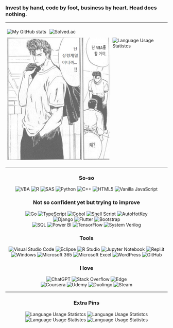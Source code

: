 ### Invest by hand, code by foot, business by heart. Head does nothing.

---

<div align="center" style="display: flex;">
  <div style="margin: 5px 5px; ; white-space: nowrap;">
    <picture>
      <source
        media="(prefers-color-scheme: dark)"
        srcset="https://github-readme-stats.vercel.app/api?username=kimpro82&card_width=360&custom_title=Kimpro%27s%20Github%20Stats&theme=dracula"
      />
      <source
        media="(prefers-color-scheme: light)"
        srcset="https://github-readme-stats.vercel.app/api?username=kimpro82&card_width=360&custom_title=Kimpro%27s%20Github%20Stats"
      />
      <img
        alt="My GitHub stats"
        src="https://github-readme-stats.vercel.app/api?username=kimpro82&card_width=360&custom_title=Kimpro%27s%20Github%20Stats"
      />
    </picture>
  </div>
  <div style="margin: 5px 5px; white-space: nowrap;">
    <img
      alt="Solved.ac"
      src="http://mazassumnida.wtf/api/v2/generate_badge?boj=kimpro"
    />
  </div>
</div>
<div style="display: flex;">
  <div style="margin: 5px 5px; align-items: center">
    <picture>
      <source
        media="(prefers-color-scheme: dark)"
        srcset="./Images/Slamdunk_VBA.jpg"
      />
      <source
        media="(prefers-color-scheme: light)"
        srcset="./Images/Slamdunk_VBA.jpg"
      />
      <img
        src="./Images/Slamdunk_VBA.jpg"
        width=360
        style="max-width=400; opacity:0.7;"
      />
    </picture>
  </div>
  <div style="margin: 5px 5px; align-items: center">
    <picture>
      <source
        media="(prefers-color-scheme: dark)"
        srcset="https://github-readme-stats.vercel.app/api/top-langs/?username=kimpro82&langs_count=20&layout=donut-vertical&size_weight=1&hide=jupyter%20notebook&custom_title=My%20Most%20Used%20Languages&theme=dracula"
      />
      <source
        media="(prefers-color-scheme: light)"
        srcset="https://github-readme-stats.vercel.app/api/top-langs/?username=kimpro82&langs_count=20&layout=donut-vertical&size_weight=1&hide=jupyter%20notebook&custom_title=My%20Most%20Used%20Languages"
      />
      <img
        alt="Language Usage Statistcs"
        src="https://github-readme-stats.vercel.app/api/top-langs/?username=kimpro82&langs_count=20&layout=donut-vertical&size_weight=1&hide=jupyter%20notebook&custom_title=My%20Most%20Used%20Languages"
      />
    </picture>
  </div>
</div>

<!-- I know <table> is terrible but …… → can't remove the frame entirely
<table align="center" style="border: none">
  <td align="center">

  ![My GitHub stats](https://github-readme-stats.vercel.app/api?username=kimpro82&card_width=320)
    <br>

  ![Language Usage Statistcs](https://github-readme-stats.vercel.app/api/top-langs/?username=kimpro82&layout=compact&langs_count=10&card_width=300)
  </td>
  <td align="center">
    <img src="./Images/Slamdunk_VBA.jpg" width=80%>
  </td>
</table> 
-->

---

<div align="center">

### So-so
![VBA](https://img.shields.io/badge/VBA-867DB1?style=for-the-badge&logo=microsoft-excel&logoColor=white)
![R](https://img.shields.io/badge/r-276DC3.svg?style=for-the-badge&logo=r&logoColor=white)
![SAS](https://img.shields.io/badge/sas-B34936.svg?style=for-the-badge&logo=sas&logoColor=white)
![Python](https://img.shields.io/badge/python-3670A0?style=for-the-badge&logo=python&logoColor=white)
![C++](https://img.shields.io/badge/c++-f34b7d.svg?style=for-the-badge&logo=c%2B%2B&logoColor=white)
![HTML5](https://img.shields.io/badge/html5-E34F26.svg?style=for-the-badge&logo=html5&logoColor=white)
![Vanilla JavaScript](https://img.shields.io/badge/vanilla_JS-f1e05a.svg?style=for-the-badge&logo=javascript&logoColor=black)

### Not so confident yet but trying to improve
![Go](https://img.shields.io/badge/go-00ADD8.svg?style=for-the-badge&logo=go&logoColor=white)
![TypeScript](https://img.shields.io/badge/TypeScript-3178c6?style=for-the-badge&logo=TypeScript&logoColor=white)
![Cobol](https://img.shields.io/badge/cobol-027DFD?style=for-the-badge&logo=cobol&logoColor=white)
![Shell Script](https://img.shields.io/badge/shell_script-89E051.svg?style=for-the-badge&logo=gnu-bash&logoColor=black)
![AutoHotKey](https://img.shields.io/badge/AutoHotKey-6594b9.svg?style=for-the-badge&logo=AutoHotKey&logoColor=white)  
![Django](https://img.shields.io/badge/django-092E20.svg?style=for-the-badge&logo=django&logoColor=white)
![Flutter](https://img.shields.io/badge/flutter-027DFD?style=for-the-badge&logo=flutter&logoColor=white)
![Bootstrap](https://img.shields.io/badge/bootstrap-7952B3?style=for-the-badge&logo=bootstrap&logoColor=white)  
![SQL](https://img.shields.io/badge/SQL-e38c00?style=for-the-badge&logo=SQL&logoColor=white)
![Power BI](https://img.shields.io/badge/Power%20BI-F4D25A?style=for-the-badge&logo=Power-BI&logoColor=black)
![TensorFlow](https://img.shields.io/badge/TensorFlow-FF6F00.svg?style=for-the-badge&logo=TensorFlow&logoColor=white)
![System Verilog](https://img.shields.io/badge/System%20Verilog-DAE1C2.svg?style=for-the-badge&logo=SystemVerilog&logoColor=black)

### Tools
![Visual Studio Code](https://img.shields.io/badge/Visual_Studio_Code-0078d7.svg?style=for-the-badge&logo=visual-studio-code&logoColor=white)
![Eclipse](https://img.shields.io/badge/Eclipse-FE7A16.svg?style=for-the-badge&logo=Eclipse&logoColor=white)
![R Studio](https://img.shields.io/badge/r_studio-276DC3.svg?style=for-the-badge&logo=r&logoColor=white)
![Jupyter Notebook](https://img.shields.io/badge/jupyter-DA5B0B.svg?style=for-the-badge&logo=jupyter&logoColor=white)
![Repl.it](https://img.shields.io/badge/Repl.it-0D101E.svg?style=for-the-badge&logo=replit&logoColor=white)  
![Windows](https://img.shields.io/badge/Windows-0078D6?style=for-the-badge&logo=windows&logoColor=white)
![Microsoft 365](https://img.shields.io/badge/microsoft_365-D83B01?style=for-the-badge&logo=microsoft-office&logoColor=white)
![Microsoft Excel](https://img.shields.io/badge/Excel-217346?style=for-the-badge&logo=microsoft-excel&logoColor=white)
![WordPress](https://img.shields.io/badge/WordPress-117AC9.svg?style=for-the-badge&logo=WordPress&logoColor=white)
![GitHub](https://img.shields.io/badge/github-121011.svg?style=for-the-badge&logo=github&logoColor=white)

### I love
![ChatGPT](https://img.shields.io/badge/Chat%20GPT-00A67E?style=for-the-badge&logo=OpenAI&logoColor=white)
![Stack Overflow](https://img.shields.io/badge/-Stack%20overflow-FE7A16?style=for-the-badge&logo=stack-overflow&logoColor=white)
![Edge](https://img.shields.io/badge/Edge-0078D7?style=for-the-badge&logo=Microsoft-edge&logoColor=white)  
![Coursera](https://img.shields.io/badge/Coursera-0056D2.svg?style=for-the-badge&logo=Coursera&logoColor=white)
![Udemy](https://img.shields.io/badge/Udemy-A435F0.svg?style=for-the-badge&logo=Udemy&logoColor=white)
![Duolingo](https://img.shields.io/badge/Duolingo-4DC730.svg?style=for-the-badge&logo=Duolingo&logoColor=white)
![Steam](https://img.shields.io/badge/steam-000000.svg?style=for-the-badge&logo=steam&logoColor=white)  

---

### Extra Pins

  <picture>
    <source
      media="(prefers-color-scheme: dark)"
      srcset="https://github-readme-stats.vercel.app/api/pin/?username=kimpro82&repo=MOOCoke&theme=dracula"
    />
    <source
      media="(prefers-color-scheme: light)"
      srcset="https://github-readme-stats.vercel.app/api/pin/?username=kimpro82&repo=MOOCoke"
    />
    <img
      alt="Language Usage Statistcs"
      src="https://github-readme-stats.vercel.app/api/pin/?username=kimpro82&repo=MOOCoke"
    />
  </picture>
  <picture>
    <source
      media="(prefers-color-scheme: dark)"
      srcset="https://github-readme-stats.vercel.app/api/pin/?username=kimpro82&repo=MyBizApps&theme=dracula"
    />
    <source
      media="(prefers-color-scheme: light)"
      srcset="https://github-readme-stats.vercel.app/api/pin/?username=kimpro82&repo=MyBizApps"
    />
    <img
      alt="Language Usage Statistcs"
      src="https://github-readme-stats.vercel.app/api/pin/?username=kimpro82&repo=MyBizApps"
    />
  </picture>
  <picture>
    <source
      media="(prefers-color-scheme: dark)"
      srcset="https://github-readme-stats.vercel.app/api/pin/?username=kimpro82&repo=MyCodingContest&theme=dracula"
    />
    <source
      media="(prefers-color-scheme: light)"
      srcset="https://github-readme-stats.vercel.app/api/pin/?username=kimpro82&repo=MyCodingContest"
    />
    <img
      alt="Language Usage Statistcs"
      src="https://github-readme-stats.vercel.app/api/pin/?username=kimpro82&repo=MyCodingContest"
    />
  </picture>
  <picture>
    <source
      media="(prefers-color-scheme: dark)"
      srcset="https://github-readme-stats.vercel.app/api/pin/?username=kimpro82&repo=MyInvestmentModules&theme=dracula"
    />
    <source
      media="(prefers-color-scheme: light)"
      srcset="https://github-readme-stats.vercel.app/api/pin/?username=kimpro82&repo=MyInvestmentModules"
    />
    <img
      alt="Language Usage Statistcs"
      src="https://github-readme-stats.vercel.app/api/pin/?username=kimpro82&repo=MyInvestmentModules"
    />
  </picture>

</div>

<!--
**kimpro82/kimpro82** is a ✨ _special_ ✨ repository because its `README.md` (this file) appears on your GitHub profile.

Here are some ideas to get you started:

- 🔭 I’m currently working on ...
- 🌱 I’m currently learning ...
- 👯 I’m looking to collaborate on ...
- 🤔 I’m looking for help with ...
- 💬 Ask me about ...
- 📫 How to reach me: ...
- 😄 Pronouns: ...
- ⚡ Fun fact: ...
-->